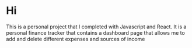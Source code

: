 # Hi

This is a personal project that I completed with Javascript and React. It is a personal finance tracker that contains a dashboard page that allows me to add and delete different expenses and sources of income
